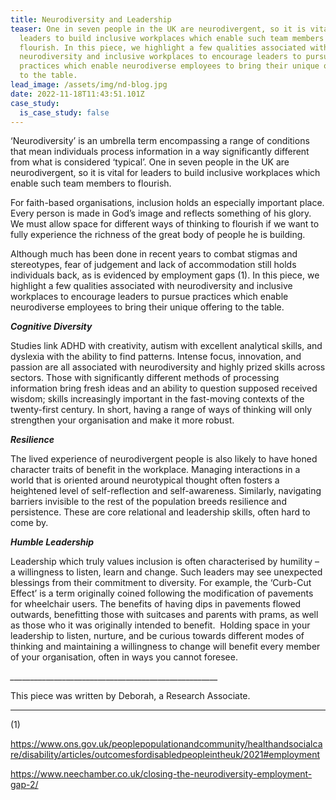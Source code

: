 ```yaml
---
title: Neurodiversity and Leadership
teaser: One in seven people in the UK are neurodivergent, so it is vital for
  leaders to build inclusive workplaces which enable such team members to
  flourish. In this piece, we highlight a few qualities associated with
  neurodiversity and inclusive workplaces to encourage leaders to pursue
  practices which enable neurodiverse employees to bring their unique offering
  to the table.
lead_image: /assets/img/nd-blog.jpg
date: 2022-11-18T11:43:51.101Z
case_study:
  is_case_study: false
---
```

‘Neurodiversity’ is an umbrella term encompassing a range of conditions that mean individuals process information in a way significantly different from what is considered ‘typical’. One in seven people in the UK are neurodivergent, so it is vital for leaders to build inclusive workplaces which enable such team members to flourish.

For faith-based organisations, inclusion holds an especially important place. Every person is made in God’s image and reflects something of his glory. We must allow space for different ways of thinking to flourish if we want to fully experience the richness of the great body of people he is building. 

Although much has been done in recent years to combat stigmas and stereotypes, fear of judgement and lack of accommodation still holds individuals back, as is evidenced by employment gaps (1). [](#_ftn1)In this piece, we highlight a few qualities associated with neurodiversity and inclusive workplaces to encourage leaders to pursue practices which enable neurodiverse employees to bring their unique offering to the table.   

***Cognitive Diversity***

Studies link ADHD with creativity, autism with excellent analytical skills, and dyslexia with the ability to find patterns. Intense focus, innovation, and passion are all associated with neurodiversity and highly prized skills across sectors. Those with significantly different methods of processing information bring fresh ideas and an ability to question supposed received wisdom; skills increasingly important in the fast-moving contexts of the twenty-first century. In short, having a range of ways of thinking will only strengthen your organisation and make it more robust.

***Resilience***

The lived experience of neurodivergent people is also likely to have honed character traits of benefit in the workplace. Managing interactions in a world that is oriented around neurotypical thought often fosters a heightened level of self-reflection and self-awareness. Similarly, navigating barriers invisible to the rest of the population breeds resilience and persistence. These are core relational and leadership skills, often hard to come by. 

***Humble Leadership***

Leadership which truly values inclusion is often characterised by humility – a willingness to listen, learn and change. Such leaders may see unexpected blessings from their commitment to diversity. For example, the ‘Curb-Cut Effect’ is a term originally coined following the modification of pavements for wheelchair users. The benefits of having dips in pavements flowed outwards, benefitting those with suitcases and parents with prams, as well as those who it was originally intended to benefit.  Holding space in your leadership to listen, nurture, and be curious towards different modes of thinking and maintaining a willingness to change will benefit every member of your organisation, often in ways you cannot foresee. 

_﻿\_\_\_\_\_\_\_\_\_\_\_\_\_\_\_\_\_\_\_\_\_\_\_\_\_\_\_\_\_\_\_\_\_\_\_\_\_\_\_\_\_\_\_\_\_\_\_\_\_\_\_\__

This piece was written by Deborah, a Research Associate.

- - -

(﻿1)

<https://www.ons.gov.uk/peoplepopulationandcommunity/healthandsocialcare/disability/articles/outcomesfordisabledpeopleintheuk/2021#employment>

<https://www.neechamber.co.uk/closing-the-neurodiversity-employment-gap-2/>